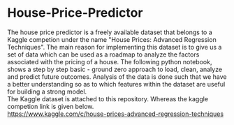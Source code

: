 # House-Price-Predictor
The house price predictor is a freely available dataset that belongs to a Kaggle competion under the name "House Prices: Advanced Regression Techniques". The main reason for implementing this dataset is to give us a set of data which can be used as a roadmap to analyze the factors associated with the pricing of a house. The following python notebook, shows a step by step basic - ground zero approach to load, clean, analyze and predict future outcomes. Analysis of the data is done such that we have a better understanding so as to which features within the dataset are useful for building a strong model.
<br>The Kaggle dataset is attached to this repository. Whereas the kaggle competion link is given below.
<br>https://www.kaggle.com/c/house-prices-advanced-regression-techniques
